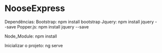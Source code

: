 # NooseExpress

Dependências:
Bootstrap: npm install bootstrap
Jquery: npm install jquery --save
Popper.js: npm install jquery --save

Node_Module: npm install

Inicializar o projeto: ng serve

